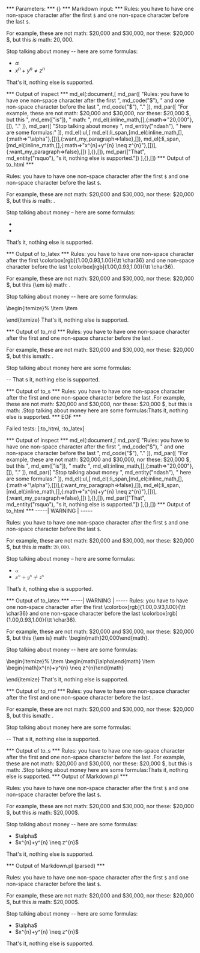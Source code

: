 
*** Parameters: ***
{}
*** Markdown input: ***
Rules: you have to have one non-space character after
the first `$` and one non-space character before the last `$`.

For example, these are not math: $20,000 and $30,000,
nor these: $20,000 $, but this *is* math: $20,000$.

Stop talking about money -- here are some formulas:

*	$\alpha$
*	$x^{n}+y^{n} \neq z^{n}$

That's it, nothing else is supported.

*** Output of inspect ***
md_el(:document,[
	md_par([
		"Rules: you have to have one non-space character after the first ",
		md_code("$"),
		" and one non-space character before the last ",
		md_code("$"),
		"."
	]),
	md_par([
		"For example, these are not math: $20,000 and $30,000, nor these: $20,000 $, but this ",
		md_em(["is"]),
		" math: ",
		md_el(:inline_math,[],{:math=>"20,000"},[]),
		"."
	]),
	md_par([
		"Stop talking about money ",
		md_entity("ndash"),
		" here are some formulas:"
	]),
	md_el(:ul,[
		md_el(:li_span,[md_el(:inline_math,[],{:math=>"\\alpha"},[])],{:want_my_paragraph=>false},[]),
		md_el(:li_span,[md_el(:inline_math,[],{:math=>"x^{n}+y^{n} \\neq z^{n}"},[])],{:want_my_paragraph=>false},[])
	],{},[]),
	md_par(["That", md_entity("rsquo"), "s it, nothing else is supported."])
],{},[])
*** Output of to_html ***

<p>Rules: you have to have one non-space character after the first <code>$</code> and one non-space character before the last <code>$</code>.</p>

<p>For example, these are not math: $20,000 and $30,000, nor these: $20,000 $, but this <em>is</em> math: .</p>

<p>Stop talking about money &ndash; here are some formulas:</p>

<ul>
<li />

<li />
</ul>

<p>That&rsquo;s it, nothing else is supported.</p>

*** Output of to_latex ***
Rules: you have to have one non-space character after the first \colorbox[rgb]{1.00,0.93,1.00}{\tt \char36} and one non-space character before the last \colorbox[rgb]{1.00,0.93,1.00}{\tt \char36}.

For example, these are not math: \$20,000 and \$30,000, nor these: \$20,000 \$, but this {\em is} math: .

Stop talking about money -- here are some formulas:

\begin{itemize}%
\item 
\item 

\end{itemize}
That's it, nothing else is supported.


*** Output of to_md ***
Rules: you have to have one non-space
character after the first and one
non-space character before the last .

For example, these are not math:
$20,000 and $30,000, nor these: $20,000
$, but this ismath: .

Stop talking about money here are some
formulas:

--
That s it, nothing else is supported.


*** Output of to_s ***
Rules: you have to have one non-space character after the first  and one non-space character before the last .For example, these are not math: $20,000 and $30,000, nor these: $20,000 $, but this is math: .Stop talking about money  here are some formulas:Thats it, nothing else is supported.
*** EOF ***




Failed tests:   [:to_html, :to_latex] 

*** Output of inspect ***
md_el(:document,[
	md_par([
		"Rules: you have to have one non-space character after the first ",
		md_code("$"),
		" and one non-space character before the last ",
		md_code("$"),
		"."
	]),
	md_par([
		"For example, these are not math: $20,000 and $30,000, nor these: $20,000 $, but this ",
		md_em(["is"]),
		" math: ",
		md_el(:inline_math,[],{:math=>"20,000"},[]),
		"."
	]),
	md_par([
		"Stop talking about money ",
		md_entity("ndash"),
		" here are some formulas:"
	]),
	md_el(:ul,[
		md_el(:li_span,[md_el(:inline_math,[],{:math=>"\\alpha"},[])],{:want_my_paragraph=>false},[]),
		md_el(:li_span,[md_el(:inline_math,[],{:math=>"x^{n}+y^{n} \\neq z^{n}"},[])],{:want_my_paragraph=>false},[])
	],{},[]),
	md_par(["That", md_entity("rsquo"), "s it, nothing else is supported."])
],{},[])
*** Output of to_html ***
-----| WARNING | -----

<p>Rules: you have to have one non-space character after the first <code>$</code> and one non-space character before the last <code>$</code>.</p>

<p>For example, these are not math: $20,000 and $30,000, nor these: $20,000 $, but this <em>is</em> math: <math xmlns='http://www.w3.org/1998/Math/MathML'><mn>20</mn><mo>,</mo><mn>000</mn></math>.</p>

<p>Stop talking about money &ndash; here are some formulas:</p>

<ul>
<li><math xmlns='http://www.w3.org/1998/Math/MathML'><mi>&alpha;</mi></math></li>

<li><math xmlns='http://www.w3.org/1998/Math/MathML'><msup><mi>x</mi><mrow><mi>n</mi></mrow></msup><mo>+</mo><msup><mi>y</mi><mrow><mi>n</mi></mrow></msup><mo>&ne;</mo><msup><mi>z</mi><mrow><mi>n</mi></mrow></msup></math></li>
</ul>

<p>That&rsquo;s it, nothing else is supported.</p>

*** Output of to_latex ***
-----| WARNING | -----
Rules: you have to have one non-space character after the first \colorbox[rgb]{1.00,0.93,1.00}{\tt \char36} and one non-space character before the last \colorbox[rgb]{1.00,0.93,1.00}{\tt \char36}.

For example, these are not math: \$20,000 and \$30,000, nor these: \$20,000 \$, but this {\em is} math: \begin{math}20,000\end{math}.

Stop talking about money -- here are some formulas:

\begin{itemize}%
\item \begin{math}\alpha\end{math}
\item \begin{math}x^{n}+y^{n} \neq z^{n}\end{math}

\end{itemize}
That's it, nothing else is supported.


*** Output of to_md ***
Rules: you have to have one non-space
character after the first and one
non-space character before the last .

For example, these are not math:
$20,000 and $30,000, nor these: $20,000
$, but this ismath: .

Stop talking about money here are some
formulas:

--
That s it, nothing else is supported.


*** Output of to_s ***
Rules: you have to have one non-space character after the first  and one non-space character before the last .For example, these are not math: $20,000 and $30,000, nor these: $20,000 $, but this is math: .Stop talking about money  here are some formulas:Thats it, nothing else is supported.
*** Output of Markdown.pl ***
<p>Rules: you have to have one non-space character after
the first <code>$</code> and one non-space character before the last <code>$</code>.</p>

<p>For example, these are not math: $20,000 and $30,000,
nor these: $20,000 $, but this <em>is</em> math: $20,000$.</p>

<p>Stop talking about money -- here are some formulas:</p>

<ul>
<li>$\alpha$</li>
<li>$x^{n}+y^{n} \neq z^{n}$</li>
</ul>

<p>That's it, nothing else is supported.</p>

*** Output of Markdown.pl (parsed) ***
<p>Rules: you have to have one non-space character after
the first <code>$</code
     > and one non-space character before the last <code>$</code
     >.</p
   ><p>For example, these are not math: $20,000 and $30,000,
nor these: $20,000 $, but this <em>is</em
     > math: $20,000$.</p
   ><p>Stop talking about money -- here are some formulas:</p
   ><ul>
<li>$\alpha$</li
     >
<li>$x^{n}+y^{n} \neq z^{n}$</li
     >
</ul
   ><p>That's it, nothing else is supported.</p
 >